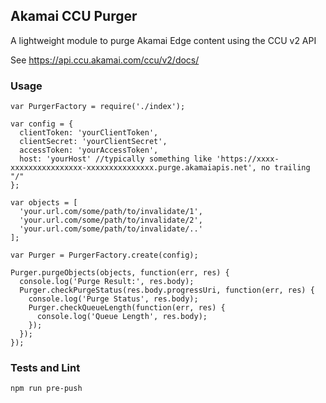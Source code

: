 ## Akamai CCU Purger

A lightweight module to purge Akamai Edge content using the CCU v2 API

See https://api.ccu.akamai.com/ccu/v2/docs/

### Usage

```
var PurgerFactory = require('./index');

var config = {
  clientToken: 'yourClientToken',
  clientSecret: 'yourClientSecret',
  accessToken: 'yourAccessToken',
  host: 'yourHost' //typically something like 'https://xxxx-xxxxxxxxxxxxxxxx-xxxxxxxxxxxxxxx.purge.akamaiapis.net', no trailing "/"
};

var objects = [
  'your.url.com/some/path/to/invalidate/1',
  'your.url.com/some/path/to/invalidate/2',
  'your.url.com/some/path/to/invalidate/..'
];

var Purger = PurgerFactory.create(config);

Purger.purgeObjects(objects, function(err, res) {
  console.log('Purge Result:', res.body);
  Purger.checkPurgeStatus(res.body.progressUri, function(err, res) {
    console.log('Purge Status', res.body);
    Purger.checkQueueLength(function(err, res) {
      console.log('Queue Length', res.body);
    });
  });
});
```

### Tests and Lint

```
npm run pre-push 
```
